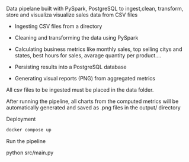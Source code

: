 Data pipelane built with PySpark, PostgreSQL to ingest,clean, transform, store and visualiza visualize sales data from CSV files

- Ingesting CSV files from a directory

- Cleaning and transforming the data using PySpark

- Calculating business metrics like monthly sales, top selling citys and states, best hours for sales, avarage quantity per product....

- Persisting results into a PostgreSQL database

- Generating visual reports (PNG) from aggregated metrics

All csv files to be ingested must be placed in the data folder.

After running the pipeline, all charts from the computed metrics will be automatically generated and saved as .png files in the output/ directory

Deployment
```bash
docker compose up
```

Run the pipeline

python src/main.py


